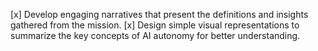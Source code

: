 [x] Develop engaging narratives that present the definitions and insights gathered from the mission.
[x] Design simple visual representations to summarize the key concepts of AI autonomy for better understanding.